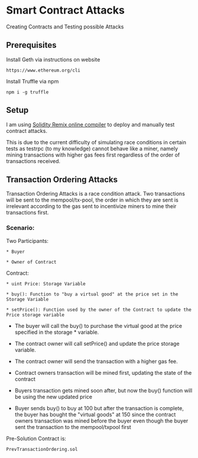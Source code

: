 # Smart Contract Attacks

Creating Contracts and Testing possible Attacks

## Prerequisites

Install Geth via instructions on website

```
https://www.ethereum.org/cli
```

Install Truffle via npm

```
npm i -g truffle
```

## Setup

I am using [Solidity Remix online compiler](https://remix.ethereum.org) to deploy and manually test contract attacks.

This is due to the current difficulty of simulating race conditions in certain tests as testrpc (to my knowledge) cannot behave like a miner, namely mining transactions with higher gas fees first regardless of the order of transactions received.

## Transaction Ordering Attacks

Transaction Ordering Attacks is a race condition attack. Two transactions will be sent to the mempool/tx-pool, the order in which they are sent is irrelevant according to the gas sent to incentivize miners to mine their transactions first.

### Scenario:
Two Participants:

    * Buyer 

    * Owner of Contract

Contract:

    * uint Price: Storage Variable

    * buy(): Function to "buy a virtual good" at the price set in the Storage Variable
    
    * setPrice(): Function used by the owner of the Contract to update the Price storage variable

* The buyer will call the buy() to purchase the virtual good at the price specified in the storage * variable.

* The contract owner will call setPrice() and update the price storage variable.

* The contract owner will send the transaction with a higher gas fee.

* Contract owners transaction will be mined first, updating the state of the contract

* Buyers transaction gets mined soon after, but now the buy() function will be using the new updated price

* Buyer sends buy() to buy at 100 but after the transaction is complete, the buyer has bought the "virtual goods" at 150 since the contract owners transaction was mined before the buyer even though the buyer sent the transaction to the mempool/txpool first

Pre-Solution Contract is:
```
PrevTransactionOrdering.sol
```


